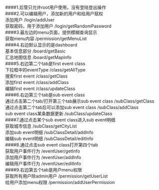 ####1.后管只允许root用户使用，没有登陆登出操作  
####2.可以编辑用户，添加新的用户和给用户赋权  
添加用户 /login/addUser  
获取密码，用于添加用户 /login/getRandomPassword  
####3.最左边的menu页面，提供模糊查询显示  
获取menu内容 /permission/getMenuList  
####4.右边默认显示的是dashboard  
基本信息部分 /board/getBasic  
汇总地图信息 /board/getMapInfo  
####5.右边第二个tab是first event class  
下拉框中的eventType /class/getAllType  
搜索first event /class/getClass  
添加first event /class/addClass  
编辑first event /class/updateClass  
####6.右边第三个tab是sub event class  
通过点击第二个tab/打开第三个tab展示sub event class /subClass/getClass  
通过点击第二个tab后可以添加sub event class /subClass/addClass  
sub event class某条数据更新 /subClass/updateClass  
####7.通过点击某个sub event class进入sub event明细  
获取城市信息 /subClass/getCityList  
添加sub event明细 /subClassDetail/addInfo  
编辑sub event明细 /subClassDetail/editInfo  
####8.通过点击sub event class打开第四个tab  
获取用户事件行为 /eventUser/getInfo  
添加用户事件行为 /eventUser/addInfo  
编辑用户事件行为 /eventUser/editInfo  
####9.右边第五个tab是用户menu权限  
获取所有用户除admin用户 /permission/getUserList  
给用户添加menu权限 /permission/addUserPermission  
